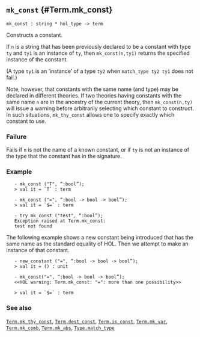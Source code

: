 ## `mk_const` {#Term.mk_const}


```
mk_const : string * hol_type -> term
```



Constructs a constant.


If `n` is a string that has been previously declared to be a constant
with type `ty` and `ty1` is an instance of `ty`, then
`mk_const(n,ty1)` returns the specified instance of the constant.

(A type `ty1` is an ’instance’ of a type `ty2` when `match_type ty2 ty1`
does not fail.)

Note, however, that constants with the same name (and type) may be
declared in different theories. If two theories having constants with
the same name `n` are in the ancestry of the current theory, then
`mk_const(n,ty)` will issue a warning before arbitrarily selecting
which constant to construct. In such situations, `mk_thy_const`
allows one to specify exactly which constant to use.

### Failure

Fails if `n` is not the name of a known constant, or if `ty` is not an
instance of the type that the constant has in the signature.

### Example

    
       - mk_const ("T", “:bool”);
       > val it = `T` : term
    
       - mk_const ("=", “:bool -> bool -> bool”);
       > val it = `$=` : term
    
       - try mk_const ("test", “:bool”);
       Exception raised at Term.mk_const:
       test not found
    

The following example shows a new constant being introduced that
has the same name as the standard equality of HOL. Then we attempt
to make an instance of that constant.
    
       - new_constant ("=", “:bool -> bool -> bool”);
       > val it = () : unit
    
       - mk_const("=", “:bool -> bool -> bool”);
       <<HOL warning: Term.mk_const: "=": more than one possibility>>
    
       > val it = `$=` : term
    



### See also

[`Term.mk_thy_const`](#Term.mk_thy_const), [`Term.dest_const`](#Term.dest_const), [`Term.is_const`](#Term.is_const), [`Term.mk_var`](#Term.mk_var), [`Term.mk_comb`](#Term.mk_comb), [`Term.mk_abs`](#Term.mk_abs), [`Type.match_type`](#Type.match_type)

